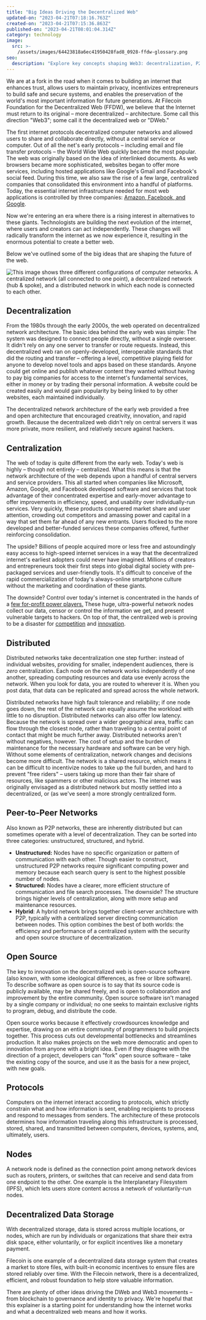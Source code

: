 ```yaml
---
title: "Big Ideas Driving the Decentralized Web"
updated-on: "2023-04-21T07:18:16.763Z"
created-on: "2023-04-21T07:15:36.863Z"
published-on: "2023-04-21T08:01:04.314Z"
category: technology
image:
  src: >-
    /assets/images/64423818a6ec41950428fad8_0928-ffdw-glossary.png
seo:
  description: "Explore key concepts shaping Web3: decentralization, P2P networks, open source, and distributed systems. Learn how these technologies are building a more secure and open internet."
---
```


We are at a fork in the road when it comes to building an internet that enhances trust, allows users to maintain privacy, incentivizes entrepreneurs to build safe and secure systems, and enables the preservation of the world's most important information for future generations. At Filecoin Foundation for the Decentralized Web (FFDW), we believe that the Internet must return to its original – more decentralized – architecture. Some call this direction "Web3"; some call it the decentralized web or "DWeb."

The first internet protocols decentralized computer networks and allowed users to share and collaborate directly, without a central service or computer. Out of all the net's early protocols – including email and file transfer protocols – the World Wide Web quickly became the most popular. The web was originally based on the idea of interlinked documents. As web browsers became more sophisticated, websites began to offer more services, including hosted applications like Google's Gmail and Facebook's social feed. During this time, we also saw the rise of a few large, centralized companies that consolidated this environment into a handful of platforms. Today, the essential internet infrastructure needed for most web applications is controlled by three companies: [Amazon, Facebook, and Google](https://www.inc.com/magazine/201805/jeff-bercovici/big-tech-monopoly-startup-competition.html).

Now we're entering an era where there is a rising interest in alternatives to these giants. Technologists are building the next evolution of the internet, where users and creators can act independently. These changes will radically transform the internet as we now experience it, resulting in the enormous potential to create a better web.

Below we've outlined some of the big ideas that are shaping the future of the web.

![This image shows three different configurations of computer networks. A centralized network (all connected to one point), a decentralized network (hub & spoke), and a distributed network in which each node is connected to each other.](/assets/images/643e92b3a344778457270525/644237da1cc993058c05e3e3_0928-ffdw-glossary2.png "Centralized - Decentralized - Distributed")

## Decentralization

From the 1980s through the early 2000s, the web operated on decentralized network architecture. The basic idea behind the early web was simple: The system was designed to connect people directly, without a single overseer. It didn't rely on any one server to transfer or route requests. Instead, this decentralized web ran on openly-developed, interoperable standards that did the routing and transfer – offering a level, competitive playing field for anyone to develop novel tools and apps based on these standards. Anyone could get online and publish whatever content they wanted without having to pay big companies for access to the internet's fundamental services, either in money or by trading their personal information. A website could be created easily and would gain popularity by being linked to by other websites, each maintained individually.

The decentralized network architecture of the early web provided a free and open architecture that encouraged creativity, innovation, and rapid growth. Because the decentralized web didn't rely on central servers it was more private, more resilient, and relatively secure against hackers.

## Centralization

The web of today is quite different from the early web. Today's web is highly – though not entirely – centralized. What this means is that the network architecture of the web depends upon a handful of central servers and service providers. This all started when companies like Microsoft, Amazon, Google, and Facebook developed software and services that took advantage of their concentrated expertise and early-mover advantage to offer improvements in efficiency, speed, and usability over individually-run services. Very quickly, these products conquered market share and user attention, crowding out competitors and amassing power and capital in a way that set them far ahead of any new entrants. Users flocked to the more developed and better-funded services these companies offered, further reinforcing consolidation.

The upside? Billions of people acquired more or less free and astoundingly easy access to high-speed internet services in a way that the decentralized internet's earliest adopters could never have imagined. Millions of creators and entrepreneurs took their first steps into global digital society with pre-packaged services and user-friendly tools. It's difficult to conceive of the rapid commercialization of today's always-online smartphone culture without the marketing and coordination of these giants.

The downside? Control over today's internet is concentrated in the hands of a [few for-profit power players.](https://www.inc.com/magazine/201805/jeff-bercovici/big-tech-monopoly-startup-competition.html) These huge, ultra-powerful network nodes collect our data, censor or control the information we get, and present vulnerable targets to hackers. On top of that, the centralized web is proving to be a disaster for [competition](https://www.wired.com/story/yelp-claims-google-broke-promise-to-antitrust-regulators/) and [innovation](https://www.wired.com/story/facebooks-aggressive-moves-on-startups-threaten-innovation/).

## Distributed

Distributed networks take decentralization one step further: instead of individual websites, providing for smaller, independent audiences, there is _zero_ centralization. Each node on the network works independently of one another, spreading computing resources and data use evenly across the network. When you look for data, you are routed to wherever it is. When you post data, that data can be replicated and spread across the whole network.

Distributed networks have high fault tolerance and reliability; if one node goes down, the rest of the network can equally assume the workload with little to no disruption. Distributed networks can also offer low latency. Because the network is spread over a wider geographical area, traffic can flow through the closest node, rather than traveling to a central point of contact that might be much further away. Distributed networks aren't without negatives, however. The cost of setup and the burden of maintenance for the necessary hardware and software can be very high. Without some elements of centralization, network changes and decisions become more difficult. The network is a shared resource, which means it can be difficult to incentivize nodes to take up the full burden, and hard to prevent "free riders" – users taking up more than their fair share of resources, like spammers or other malicious actors. The internet was originally envisaged as a distributed network but mostly settled into a decentralized, or (as we've seen) a more strongly centralized form.

## Peer-to-Peer Networks

Also known as P2P networks, these are inherently distributed but can sometimes operate with a level of decentralization. They can be sorted into three categories: unstructured, structured, and hybrid.

- **Unstructured:** Nodes have no specific organization or pattern of communication with each other. Though easier to construct, unstructured P2P networks require significant computing power and memory because each search query is sent to the highest possible number of nodes.
- **Structured:** Nodes have a clearer, more efficient structure of communication and file search processes. The downside? The structure brings higher levels of centralization, along with more setup and maintenance resources.
- **Hybrid**: A hybrid network brings together client-server architecture with P2P, typically with a centralized server directing communication between nodes. This option combines the best of both worlds: the efficiency and performance of a centralized system with the security and open source structure of decentralization.

## Open Source

The key to innovation on the decentralized web is open-source software (also known, with some ideological differences, as free or libre software). To describe software as open source is to say that its source code is publicly available, may be shared freely, and is open to collaboration and improvement by the entire community. Open source software isn't managed by a single company or individual; no one seeks to maintain exclusive rights to program, debug, and distribute the code.

Open source works because it effectively crowdsources knowledge and expertise, drawing on an entire community of programmers to build projects together. This process cuts out developmental bottlenecks and streamlines production. It also makes projects on the web more democratic and open to innovation from anyone with a bright idea. Even if they disagree with the direction of a project, developers can "fork" open source software – take the existing copy of the source, and use it as the basis for a new project, with new goals.

## Protocols

Computers on the internet interact according to protocols, which strictly constrain what and how information is sent, enabling recipients to process and respond to messages from senders. The architecture of these protocols determines how information traveling along this infrastructure is processed, stored, shared, and transmitted between computers, devices, systems, and, ultimately, users.

## Nodes

A network node is defined as the connection point among network devices such as routers, printers, or switches that can receive and send data from one endpoint to the other. One example is the Interplanetary Filesystem (IPFS), which lets users store content across a network of voluntarily-run nodes.

## Decentralized Data Storage

With decentralized storage, data is stored across multiple locations, or nodes, which are run by individuals or organizations that share their extra disk space, either voluntarily, or for explicit incentives like a monetary payment.

Filecoin is one example of a decentralized data storage system that creates a market to store files, with built-in economic incentives to ensure files are stored reliably over time. With the Filecoin network, there is a decentralized, efficient, and robust foundation to help store valuable information.

There are plenty of other ideas driving the DWeb and Web3 movements – from blockchain to governance and identity to privacy. We're hopeful that this explainer is a starting point for understanding how the internet works and what a decentralized web means and how it works.
